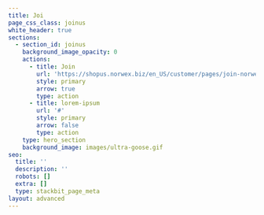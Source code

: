 ```yaml
---
title: Joi
page_css_class: joinus
white_header: true
sections:
  - section_id: joinus
    background_image_opacity: 0
    actions:
      - title: Join
        url: 'https://shopus.norwex.biz/en_US/customer/pages/join-norwex'
        style: primary
        arrow: true
        type: action
      - title: lorem-ipsum
        url: '#'
        style: primary
        arrow: false
        type: action
    type: hero_section
    background_image: images/ultra-goose.gif
seo:
  title: ''
  description: ''
  robots: []
  extra: []
  type: stackbit_page_meta
layout: advanced
---
```

